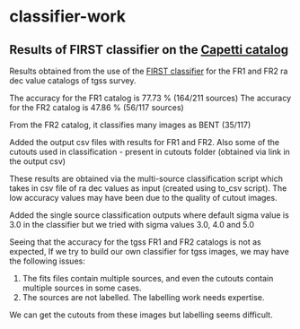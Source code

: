 # classifier-work
## Results of FIRST classifier on the [Capetti catalog](http://adsabs.harvard.edu/abs/2017A%26A...598A..49C) 

Results obtained from the use of the [FIRST classifier](https://github.com/wathela/FIRST-CLASSIFIER) for the FR1 and FR2 ra dec value catalogs of tgss survey. 

The accuracy for the FR1 catalog is 77.73 % (164/211 sources)
The accuracy for the FR2 catalog is 47.86 % (56/117 sources)

From the FR2 catalog, it classifies many images as BENT (35/117)

Added the output csv files with results for FR1 and FR2. Also some of the cutouts used in classification - present in cutouts folder (obtained via link in the output csv) 

These results are obtained via the multi-source classification script which takes in csv file of ra dec values as input (created using to_csv script). The low accuracy values may have been due to the quality of cutout images.

Added the single source classification outputs where default sigma value is 3.0 in the classifier but we tried with sigma values 3.0, 4.0 and 5.0 

Seeing that the accuracy for the tgss FR1 and FR2 catalogs is not as expected, If we try to build our own classifier for tgss images, we may have the following issues:

1. The fits files contain multiple sources, and even the cutouts contain multiple sources in some cases.
2. The sources are not labelled. The labelling work needs expertise. 

We can get the cutouts from these images but labelling seems difficult.

